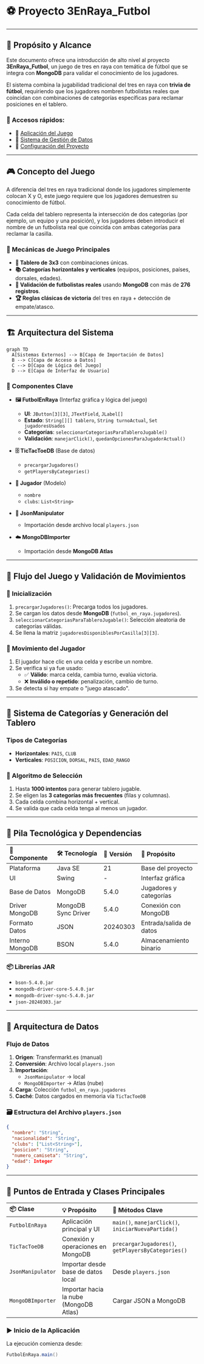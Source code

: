 # ⚽ Proyecto 3EnRaya_Futbol

---

## 🎯 Propósito y Alcance

Este documento ofrece una introducción de alto nivel al proyecto **3EnRaya_Futbol**, un juego de tres en raya con temática de fútbol que se integra con **MongoDB** para validar el conocimiento de los jugadores.

El sistema combina la jugabilidad tradicional del tres en raya con **trivia de fútbol**, requiriendo que los jugadores nombren futbolistas reales que coincidan con combinaciones de categorías específicas para reclamar posiciones en el tablero.

### 📌 Accesos rápidos:

* 🔗 [Aplicación del Juego](#aplicación-del-juego)
* 🔗 [Sistema de Gestión de Datos](#sistema-de-gestión-de-datos)
* 🔗 [Configuración del Proyecto](#configuración-del-proyecto)

---

## 🎮 Concepto del Juego

A diferencia del tres en raya tradicional donde los jugadores simplemente colocan X y O, este juego requiere que los jugadores demuestren su conocimiento de fútbol.

Cada celda del tablero representa la intersección de dos categorías (por ejemplo, un equipo y una posición), y los jugadores deben introducir el nombre de un futbolista real que coincida con ambas categorías para reclamar la casilla.

### 🧩 Mecánicas de Juego Principales

* **🔲 Tablero de 3x3** con combinaciones únicas.
* **📚 Categorías horizontales y verticales** (equipos, posiciones, países, dorsales, edades).
* **🧠 Validación de futbolistas reales** usando **MongoDB** con más de **276 registros**.
* **🏆 Reglas clásicas de victoria** del tres en raya + detección de empate/atasco.

---

## 🏗️ Arquitectura del Sistema

```mermaid
graph TD
  A[Sistemas Externos] --> B[Capa de Importación de Datos]
  B --> C[Capa de Acceso a Datos]
  C --> D[Capa de Lógica del Juego]
  D --> E[Capa de Interfaz de Usuario]
  ```

  ### 🧱 Componentes Clave

* **🖼️ FutbolEnRaya** (Interfaz gráfica y lógica del juego)
    * **UI**: `JButton[3][3]`, `JTextField`, `JLabel[]`
    * **Estado**: `String[][] tablero`, `String turnoActual`, `Set jugadoresUsados`
    * **Categorías**: `seleccionarCategoriasParaTableroJugable()`
    * **Validación**: `manejarClick()`, `quedanOpcionesParaJugadorActual()`

* **🗄️ TicTacToeDB** (Base de datos)
    * `precargarJugadores()`
    * `getPlayersByCategories()`

* **👤 Jugador** (Modelo)
    * `nombre`
    * `clubs`: `List<String>`

* **📄 JsonManipulator**
    * Importación desde archivo local `players.json`

* **☁️ MongoDBImporter**
    * Importación desde **MongoDB Atlas**

---

## 🔁 Flujo del Juego y Validación de Movimientos

### 🔄 Inicialización

1.  `precargarJugadores()`: Precarga todos los jugadores.
2.  Se cargan los datos desde **MongoDB** (`futbol_en_raya.jugadores`).
3.  `seleccionarCategoriasParaTableroJugable()`: Selección aleatoria de categorías válidas.
4.  Se llena la matriz `jugadoresDisponiblesPorCasilla[3][3]`.

### 🎯 Movimiento del Jugador

1.  El jugador hace clic en una celda y escribe un nombre.
2.  Se verifica si ya fue usado:
    * ✅ **Válido**: marca celda, cambia turno, evalúa victoria.
    * ❌ **Inválido o repetido**: penalización, cambio de turno.
3.  Se detecta si hay empate o "juego atascado".

---

## 🧮 Sistema de Categorías y Generación del Tablero

### Tipos de Categorías

* **Horizontales**: `PAIS`, `CLUB`
* **Verticales**: `POSICION`, `DORSAL`, `PAIS`, `EDAD_RANGO`

### 🔧 Algoritmo de Selección

1.  Hasta **1000 intentos** para generar tablero jugable.
2.  Se eligen las **3 categorías más frecuentes** (filas y columnas).
3.  Cada celda combina horizontal + vertical.
4.  Se valida que cada celda tenga al menos un jugador.

---

## 🧰 Pila Tecnológica y Dependencias

| 🔧 Componente   | 🛠️ Tecnología        | 🧾 Versión  | 📌 Propósito                      |
| :-------------- | :------------------- | :---------- | :-------------------------------- |
| Plataforma      | Java SE              | 21          | Base del proyecto                 |
| UI              | Swing                | -           | Interfaz gráfica                  |
| Base de Datos   | MongoDB              | 5.4.0       | Jugadores y categorías            |
| Driver MongoDB  | MongoDB Sync Driver  | 5.4.0       | Conexión con MongoDB              |
| Formato Datos   | JSON                 | 20240303    | Entrada/salida de datos           |
| Interno MongoDB | BSON                 | 5.4.0       | Almacenamiento binario            |

### 📦 Librerías JAR

* `bson-5.4.0.jar`
* `mongodb-driver-core-5.4.0.jar`
* `mongodb-driver-sync-5.4.0.jar`
* `json-20240303.jar`

---

## 🧬 Arquitectura de Datos

### Flujo de Datos

1.  **Origen**: Transfermarkt.es (manual)
2.  **Conversión**: Archivo local `players.json`
3.  **Importación**:
    * `JsonManipulator` → local
    * `MongoDBImporter` → Atlas (nube)
4.  **Carga**: Colección `futbol_en_raya.jugadores`
5.  **Caché**: Datos cargados en memoria vía `TicTacToeDB`

### 🗃️ Estructura del Archivo `players.json`

```json
{
  "nombre": "String",
  "nacionalidad": "String",
  "clubs": ["List<String>"],
  "posicion": "String",
  "numero_camiseta": "String",
  "edad": Integer
}
```

---

## 🚀 Puntos de Entrada y Clases Principales

| 📦 Clase          | 💡 Propósito                       | 🔑 Métodos Clave                                |
| :---------------- | :--------------------------------- | :---------------------------------------------- |
| `FutbolEnRaya`    | Aplicación principal y UI          | `main()`, `manejarClick()`, `iniciarNuevaPartida()` |
| `TicTacToeDB`     | Conexión y operaciones en MongoDB  | `precargarJugadores()`, `getPlayersByCategories()` |
| `JsonManipulator` | Importar desde base de datos local | Desde `players.json`                            |
| `MongoDBImporter` | Importar hacia la nube (MongoDB Atlas) | Cargar JSON a MongoDB                           |

### ▶️ Inicio de la Aplicación

La ejecución comienza desde:

```java
FutbolEnRaya.main()
